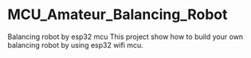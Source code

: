 # MCU_Amateur_Balancing_Robot
Balancing robot by esp32 mcu
This project show how to build your own balancing robot by using esp32 wifi mcu.
